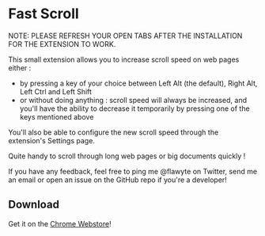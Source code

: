 # Fast Scroll

NOTE: PLEASE REFRESH YOUR OPEN TABS AFTER THE INSTALLATION FOR THE EXTENSION TO WORK.

This small extension allows you to increase scroll speed on web pages either :
- by pressing a key of your choice between Left Alt (the default), Right Alt, Left Ctrl and Left Shift
- or without doing anything : scroll speed will always be increased, and you'll have the ability to decrease it temporarily by pressing one of the keys mentioned above

You'll also be able to configure the new scroll speed through the extension's Settings page.

Quite handy to scroll through long web pages or big documents quickly !

If you have any feedback, feel free to ping me @flawyte on Twitter, send me an email or open an issue on the GitHub repo if you're a developer!

## Download

Get it on the [Chrome Webstore](https://chrome.google.com/webstore/detail/fast-scroll/ecnjcglleblahonnenpaiofkabfakgdi)!
